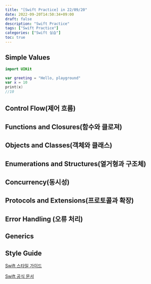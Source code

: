 ```yaml
---
title: "[Swift Practice] in 22/09/20"
date: 2022-09-20T14:50:34+09:00
draft: false
description: "Swift Practice"
tags: ["Swift Practice"]
categories: ["Swift 실습"]
toc: true
---
```


## Simple Values
```Swift
import UIKit

var greeting = "Hello, playground"
var x = 10
print(x)
//10
```
## Control Flow(제어 흐름)

## Functions and Closures(함수와 클로져)

## Objects and Classes(객체와 클래스)

## Enumerations and Structures(열거형과 구조체)

## Concurrency(동시성)

## Protocols and Extensions(프로토콜과 확장)

## Error Handling (오류 처리)

## Generics

## Style Guide

[Swift 스타일 가이드](https://github.com/swift-kr/swift-style-guide-raywenderlich/blob/master/ko_style_guide.md#control-flow)

[Swift 공식 문서](https://www.swift.org)